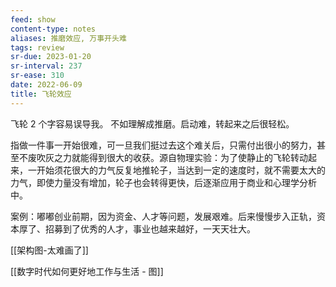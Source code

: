 ```yaml
---
feed: show
content-type: notes
aliases: 推磨效应, 万事开头难
tags: review 
sr-due: 2023-01-20
sr-interval: 237
sr-ease: 310
date: 2022-06-09
title: 飞轮效应
---
```


飞轮 2 个字容易误导我。
不如理解成推磨。启动难，转起来之后很轻松。

指做一件事一开始很难，可一旦我们挺过去这个难关后，只需付出很小的努力，甚至不废吹灰之力就能得到很大的收获。源自物理实验：为了使静止的飞轮转动起来，一开始须花很大的力气反复地推轮子，当达到一定的速度时，就不需要太大的力气，即使力量没有增加，轮子也会转得更快，后逐渐应用于商业和心理学分析中。

案例：嘟嘟创业前期，因为资金、人才等问题，发展艰难。后来慢慢步入正轨，资本厚了、招募到了优秀的人才，事业也越来越好，一天天壮大。

[[架构图-太难画了]]

[[数字时代如何更好地工作与生活 - 图]]

